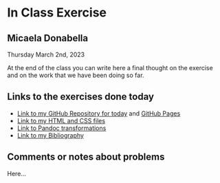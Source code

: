 # In Class Exercise
## Micaela Donabella

Thursday March 2nd, 2023 

At the end of the class you can write here a final thought on the exercise and on the work that we have been doing so far. 

## Links to the exercises done today 

- [Link to my GitHub Repository for today](https://github.com/mdonabella/DHExercise2) and [GitHub Pages](https://github.com/mdonabella)
- [Link to my HTML and CSS files](https://github.com/mdonabella/DHExercise2/blob/gh-pages/exercise2_2.html)
- [Link to Pandoc transformations](https://github.com/mdonabella/DHExercise2/blob/gh-pages/pandoc_transformations%202.zip)
- [Link to my Bibliography](https://mdonabella.github.io/DHExercise2/bibliography2.html)

## Comments or notes about problems 

Here...
